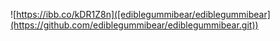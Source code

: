 ![https://ibb.co/kDR1Z8n]([ediblegummibear/ediblegummibear](https://github.com/ediblegummibear/ediblegummibear.git))
<!---
ediblegummibear/ediblegummibear is a ✨ special ✨ repository because its `README.md` (this file) appears on your GitHub profile.
You can click the Preview link to take a look at your changes.
--->
